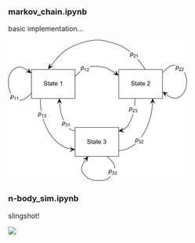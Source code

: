 ### markov_chain.ipynb

basic implementation...

![](markov_chain.jpg)

### n-body_sim.ipynb

slingshot!

![](n-body_sim.gif)
